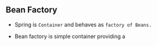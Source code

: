 ## Bean Factory

- Spring is `Container` and behaves as `factory of Beans.`
  
- Bean factory is simple container providing a